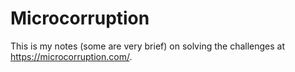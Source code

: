 # Microcorruption  

This is my notes (some are very brief) on solving the challenges at https://microcorruption.com/.  
